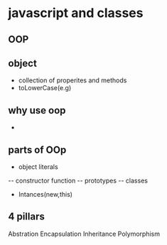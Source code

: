 # javascript and classes

## OOP 

## object
- collection of properites and methods
- toLowerCase(e.g)

## why use oop
- 

## parts of OOp
- object literals

-- constructor function
-- prototypes
-- classes
- Intances(new,this)


## 4 pillars
Abstration
Encapsulation
Inheritance
Polymorphism
